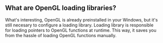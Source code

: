 
## What are OpenGL loading libraries? 

What's interesting, OpenGL is already preinstalled in your Windows, but it's still necesary to configure a loading library. Loading library is responsible for loading pointers to OpenGL functions at runtime. This way, it saves you from the hassle of loading OpenGL functions manually.   

